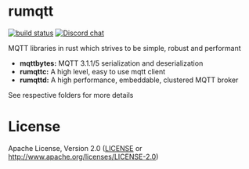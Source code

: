 # rumqtt

[![build status](https://github.com/bytebeamio/rumqtt/workflows/master/badge.svg)](https://github.com/tekjar/rumq/actions)
[![Discord chat](https://img.shields.io/discord/633193308033646605?style=flat)](https://discord.gg/mpkSqDg)

MQTT libraries in rust which strives to be simple, robust and performant

- **mqttbytes:**         MQTT 3.1.1/5 serialization and deserialization
- **rumqttc:**           A high level, easy to use mqtt client
- **rumqttd:**           A high performance, embeddable, clustered MQTT broker

See respective folders for more details

# License

Apache License, Version 2.0 ([LICENSE](./LICENSE) or http://www.apache.org/licenses/LICENSE-2.0)

